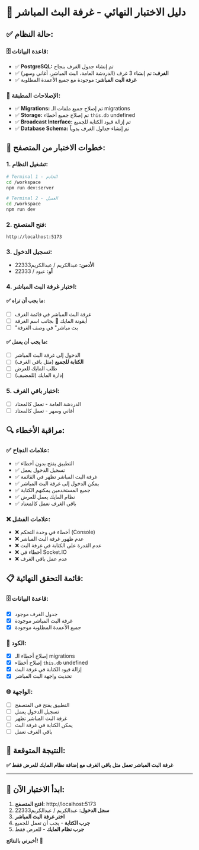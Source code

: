 # 🎯 دليل الاختبار النهائي - غرفة البث المباشر

## ✅ **حالة النظام:**

### 🗄️ **قاعدة البيانات:**
- ✅ **PostgreSQL:** تم إنشاء جدول الغرف بنجاح
- ✅ **الغرف:** تم إنشاء 3 غرف (الدردشة العامة، البث المباشر، أغاني وسهر)
- ✅ **غرفة البث المباشر:** موجودة مع جميع الأعمدة المطلوبة

### 🔧 **الإصلاحات المطبقة:**
- ✅ **Migrations:** تم إصلاح جميع ملفات الـ migrations
- ✅ **Storage:** تم إصلاح جميع أخطاء `this.db` undefined
- ✅ **Broadcast Interface:** تم إزالة قيود الكتابة للجميع
- ✅ **Database Schema:** تم إنشاء جداول الغرف يدوياً

## 🚀 **خطوات الاختبار من المتصفح:**

### 1. **تشغيل النظام:**
```bash
# Terminal 1 - الخادم
cd /workspace
npm run dev:server

# Terminal 2 - العميل
cd /workspace
npm run dev
```

### 2. **فتح المتصفح:**
```
http://localhost:5173
```

### 3. **تسجيل الدخول:**
- **الأدمن:** عبدالكريم / عبدالكريم22333
- **أو:** عبود / 22333

### 4. **اختبار غرفة البث المباشر:**

#### ✅ **ما يجب أن تراه:**
- [ ] غرفة البث المباشر في قائمة الغرف
- [ ] أيقونة المايك 🎤 بجانب اسم الغرفة
- [ ] "بث مباشر" في وصف الغرفة

#### ✅ **ما يجب أن يعمل:**
- [ ] الدخول إلى غرفة البث المباشر
- [ ] **الكتابة للجميع** (مثل باقي الغرف)
- [ ] طلب المايك للعرض
- [ ] إدارة المايك (للمضيف)

### 5. **اختبار باقي الغرف:**
- [ ] الدردشة العامة - تعمل كالمعتاد
- [ ] أغاني وسهر - تعمل كالمعتاد

## 🔍 **مراقبة الأخطاء:**

### ✅ **علامات النجاح:**
- ✅ التطبيق يفتح بدون أخطاء
- ✅ تسجيل الدخول يعمل
- ✅ غرفة البث المباشر تظهر في القائمة
- ✅ يمكن الدخول إلى غرفة البث المباشر
- ✅ جميع المستخدمين يمكنهم الكتابة
- ✅ نظام المايك يعمل للعرض
- ✅ باقي الغرف تعمل كالمعتاد

### ❌ **علامات الفشل:**
- ❌ أخطاء في وحدة التحكم (Console)
- ❌ عدم ظهور غرفة البث المباشر
- ❌ عدم القدرة على الكتابة في غرفة البث
- ❌ أخطاء في Socket.IO
- ❌ عدم عمل باقي الغرف

## 📋 **قائمة التحقق النهائية:**

### 🗄️ **قاعدة البيانات:**
- [x] جدول الغرف موجود
- [x] غرفة البث المباشر موجودة
- [x] جميع الأعمدة المطلوبة موجودة

### 🔧 **الكود:**
- [x] إصلاح أخطاء الـ migrations
- [x] إصلاح أخطاء `this.db` undefined
- [x] إزالة قيود الكتابة في غرفة البث
- [x] تحديث واجهة البث المباشر

### 🌐 **الواجهة:**
- [ ] التطبيق يفتح في المتصفح
- [ ] تسجيل الدخول يعمل
- [ ] غرفة البث المباشر تظهر
- [ ] يمكن الكتابة في غرفة البث
- [ ] باقي الغرف تعمل

## 🎯 **النتيجة المتوقعة:**

**✅ غرفة البث المباشر تعمل مثل باقي الغرف مع إضافة نظام المايك للعرض فقط**

---

## 🚀 **ابدأ الاختبار الآن:**

1. **افتح المتصفح:** http://localhost:5173
2. **سجل الدخول:** عبدالكريم / عبدالكريم22333
3. **اختر غرفة البث المباشر**
4. **جرب الكتابة** - يجب أن تعمل للجميع
5. **جرب نظام المايك** - للعرض فقط

**أخبرني بالنتائج!** 🎯